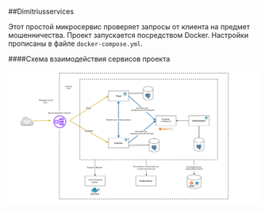 ##Dimitriusservices

Этот простой микросервис проверяет запросы от клиента на предмет мошенничества.
Проект запускается посредством Docker. Настройки прописаны в файле `docker-compose.yml`.

####Схема взаимодействия сервисов проекта

![](structure.png)